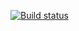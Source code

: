 [![Build status](https://ci.appveyor.com/api/projects/status/bj1tqm9h9jn0htoo?svg=true)](https://ci.appveyor.com/project/Mary-Kalugina/classes-and-heritage)
